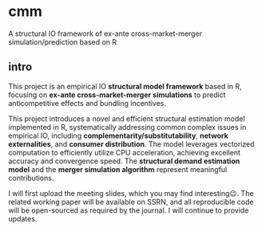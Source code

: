 # cmm
A structural IO framework of ex-ante cross-market-merger simulation/prediction based on R

## intro

This project is an empirical IO **structural model framework** based in R, focusing on **ex-ante cross-market-merger simulations** to predict anticompetitive effects and bundling incentives.

This project introduces a novel and efficient structural estimation model implemented in R, systematically addressing common complex issues in empirical IO, including **complementarity/substitutability**, **network externalities**, and **consumer distribution**. The model leverages vectorized computation to efficiently utilize CPU acceleration, achieving excellent accuracy and convergence speed. The **structural demand estimation model** and the **merger simulation algorithm** represent meaningful contributions.

I will first upload the meeting slides, which you may find interesting😉. The related working paper will be available on SSRN, and all reproducible code will be open-sourced as required by the journal. I will continue to provide updates.
